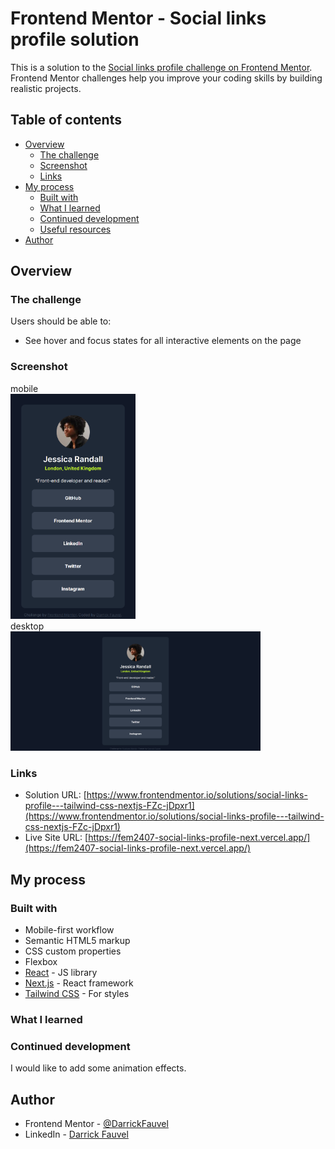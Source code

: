 # Frontend Mentor - Social links profile solution

This is a solution to the [Social links profile challenge on Frontend Mentor](https://www.frontendmentor.io/challenges/social-links-profile-UG32l9m6dQ). Frontend Mentor challenges help you improve your coding skills by building realistic projects.

## Table of contents

- [Overview](#overview)
  - [The challenge](#the-challenge)
  - [Screenshot](#screenshot)
  - [Links](#links)
- [My process](#my-process)
  - [Built with](#built-with)
  - [What I learned](#what-i-learned)
  - [Continued development](#continued-development)
  - [Useful resources](#useful-resources)
- [Author](#author)

## Overview

### The challenge

Users should be able to:

- See hover and focus states for all interactive elements on the page

### Screenshot

mobile<br>
<img src="https://github.com/DarrickFauvel/fem2407-social-links-profile-next/blob/main/screenshot-mobile.png?raw=true" width="200" />
<br>
desktop<br>
<img src="https://github.com/DarrickFauvel/fem2407-social-links-profile-next/blob/main/screenshot-desktop.png?raw=true" width="400" />

### Links

- Solution URL: [https://www.frontendmentor.io/solutions/social-links-profile---tailwind-css-nextjs-FZc-jDpxr1](https://www.frontendmentor.io/solutions/social-links-profile---tailwind-css-nextjs-FZc-jDpxr1)
- Live Site URL: [https://fem2407-social-links-profile-next.vercel.app/](https://fem2407-social-links-profile-next.vercel.app/)

## My process

### Built with

- Mobile-first workflow
- Semantic HTML5 markup
- CSS custom properties
- Flexbox
- [React](https://reactjs.org/) - JS library
- [Next.js](https://nextjs.org/) - React framework
- [Tailwind CSS](https://tailwindcss.com/) - For styles

### What I learned

### Continued development

I would like to add some animation effects.

## Author

- Frontend Mentor - [@DarrickFauvel](https://www.frontendmentor.io/profile/DarrickFauvel)
- LinkedIn - [Darrick Fauvel](https://www.linkedin.com/in/darrickfauvel/)
